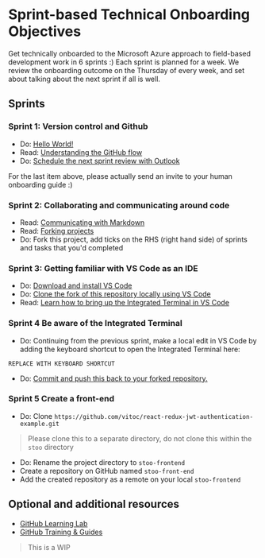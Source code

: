 # Sprint-based Technical Onboarding Objectives

Get technically onboarded to the Microsoft Azure approach to field-based development work in 6 sprints :)
Each sprint is planned for a week. We review the onboarding outcome on the Thursday of every week, and set about 
talking about the next sprint if all is well.

## Sprints

### Sprint 1: Version control and Github


* Do: [Hello World!](https://guides.github.com/activities/hello-world/)
* Read: [Understanding the GitHub flow](https://guides.github.com/introduction/flow/)
* Do: [Schedule the next sprint review with Outlook](https://support.office.com/en-us/article/schedule-a-meeting-with-other-people-5c9877bc-ab91-4a7c-99fb-b0b68d7ea94f)

For the last item above, please actually send an invite to your human onboarding guide :)

### Sprint 2: Collaborating and communicating around code

* Read: [Communicating with Markdown](https://lab.github.com/githubtraining/communicating-using-markdown)
* Read: [Forking projects](https://guides.github.com/activities/forking/)
* Do: Fork this project, add ticks on the RHS (right hand side) of sprints and tasks that you'd completed

### Sprint 3: Getting familiar with VS Code as an IDE

* Do: [Download and install VS Code](https://code.visualstudio.com/download)
* Do: [Clone the fork of this repository locally using VS Code](https://code.visualstudio.com/docs/editor/versioncontrol#_cloning-a-repository)
* Read: [Learn how to bring up the Integrated Terminal in VS Code](https://code.visualstudio.com/docs/editor/integrated-terminal)

### Sprint 4 Be aware of the Integrated Terminal

* Do: Continuing from the previous sprint, make a local edit in VS Code by adding the
  keyboard shortcut to open the Integrated Terminal here:
```
REPLACE WITH KEYBOARD SHORTCUT
```
* Do: [Commit and push this back to your forked repository.](https://code.visualstudio.com/docs/editor/versioncontrol#_commit)

### Sprint 5 Create a front-end

* Do: Clone ```https://github.com/vitoc/react-redux-jwt-authentication-example.git```
> Please clone this to a separate directory, do not clone this within the ```stoo``` directory
* Do: Rename the project directory to ```stoo-frontend```
* Create a repository on GitHub named ```stoo-front-end```
* Add the created repository as a remote on your local ```stoo-frontend```


## Optional and additional resources
* [GitHub Learning Lab](https://lab.github.com/)
* [GitHub Training & Guides](https://www.youtube.com/githubguides)

> This is a WIP
